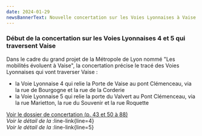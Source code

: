 ```yaml
---
date: 2024-01-29
newsBannerText: Nouvelle concertation sur les Voies Lyonnaises à Vaise
---
```


### Début de la concertation sur les Voies Lyonnaises 4 et 5 qui traversent Vaise
Dans le cadre du grand projet de la Métropole de Lyon nommé "Les mobilités évoluent à Vaise", la concertation précise le tracé des Voies Lyonnaises qui vont traverser Vaise :
 - la Voie Lyonnaise 4 qui relie la Porte de Vaise au pont Clémenceau, via la rue de Bourgogne et la rue de la Corderie
 - la Voie Lyonnaise 5 qui relie la porte du Valvert au Pont Clémenceau, via la rue Marietton, la rue du Souvenir et la rue Roquette

[Voir le dossier de concertation (p. 43 et 50 à 88)](https://cyclopolis.lavilleavelo.org/vl4/VL4VL5_Vaise.pdf)  
*Voir le détail de la* :line-link{line=4}  
*Voir le détail de la* :line-link{line=5}  